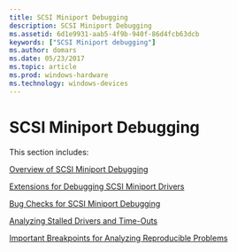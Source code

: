 ```yaml
---
title: SCSI Miniport Debugging
description: SCSI Miniport Debugging
ms.assetid: 6d1e9931-aab5-4f9b-940f-86d4fcb63dcb
keywords: ["SCSI Miniport debugging"]
ms.author: domars
ms.date: 05/23/2017
ms.topic: article
ms.prod: windows-hardware
ms.technology: windows-devices
---
```


# SCSI Miniport Debugging


This section includes:

[Overview of SCSI Miniport Debugging](overview-of-scsi-miniport-debugging.md)

[Extensions for Debugging SCSI Miniport Drivers](extensions-for-debugging-scsi-miniport-drivers.md)

[Bug Checks for SCSI Miniport Debugging](bug-checks-for-scsi-miniport-debugging.md)

[Analyzing Stalled Drivers and Time-Outs](analyzing-stalled-drivers-and-time-outs.md)

[Important Breakpoints for Analyzing Reproducible Problems](important-breakpoints-for-analyzing-reproducible-problems.md)

 

 





